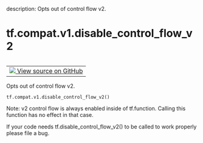 description: Opts out of control flow v2.

<div itemscope itemtype="http://developers.google.com/ReferenceObject">
<meta itemprop="name" content="tf.compat.v1.disable_control_flow_v2" />
<meta itemprop="path" content="Stable" />
</div>

# tf.compat.v1.disable_control_flow_v2

<!-- Insert buttons and diff -->

<table class="tfo-notebook-buttons tfo-api nocontent" align="left">
<td>
  <a target="_blank" href="https://github.com/tensorflow/tensorflow/blob/r2.2/tensorflow/python/ops/control_flow_v2_toggles.py#L48-L58">
    <img src="https://www.tensorflow.org/images/GitHub-Mark-32px.png" />
    View source on GitHub
  </a>
</td>
</table>



Opts out of control flow v2.

<pre class="devsite-click-to-copy prettyprint lang-py tfo-signature-link">
<code>tf.compat.v1.disable_control_flow_v2()
</code></pre>



<!-- Placeholder for "Used in" -->

Note: v2 control flow is always enabled inside of tf.function. Calling this
function has no effect in that case.

If your code needs tf.disable_control_flow_v2() to be called to work
properly please file a bug.